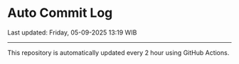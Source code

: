 # Auto Commit Log

Last updated: Friday, 05-09-2025 13:19 WIB

---

This repository is automatically updated every 2 hour using GitHub Actions.
